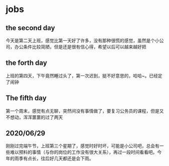 # jobs

<h2>the second day</h2>
<p>今天是第二天上班，感觉比第一天好了许多，没有那种很慌的感觉，虽然是个小公司，办公条件比较简陋，但是还是很有信心得，希望以后可以越来越好把</p>

<h2>the forth day</h2>
<p>上班的第四天，下午竟然睡过头了，第一次迟到，挺不好意思的，哈哈~。已经定了闹钟</p>

<h2>The fifth day</h2>
<p>第一个周末，感觉有点无聊，突然间没有事情做了，要复习公务员的课程，但是又不想动，浑浑噩噩的过了两天</p>

<h2>2020/06/29</h2>
<p>刚刚过完端午节，上班第三个星期了，感觉时好时坏，可能是小公司吧，总会有一些难以预料的事情（与你的岗位的工作没有很大关系），再过一段时间看看吧。今年的雨季有点长，往后好几天都还是会下雨。</p>

